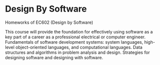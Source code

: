 # Design By Software

Homeworks of EC602 (Design by Software)

This course will provide the foundation for effectively using software as a key part of a career as a professional electrical or computer engineer. Fundamentals of software development systems: system languages, high-level object-oriented languages, and computational languages. Data structures and algorithms in problem analysis and design. Strategies for designing software and designing with software.